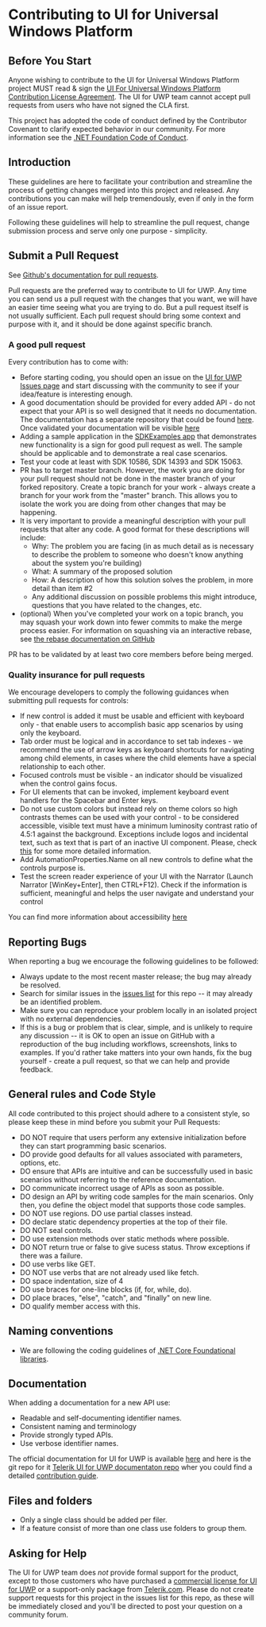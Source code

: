 # Contributing to UI for Universal Windows Platform

## Before You Start

Anyone wishing to contribute to the UI for Universal Windows Platform project MUST read & sign the [UI For Universal Windows Platform Contribution License Agreement](https://docs.google.com/forms/d/e/1FAIpQLSfQAzVxnnfwRQmtJCVmB41_ig1gYow--Gr8qLvaDxJRNHPtUQ/viewform). The UI for UWP team cannot accept pull requests from users who have not signed the CLA first.

This project has adopted the code of conduct defined by the Contributor Covenant to clarify expected behavior in our community.
For more information see the [.NET Foundation Code of Conduct](https://dotnetfoundation.org/code-of-conduct). 

## Introduction

These guidelines are here to facilitate your contribution and streamline the process of getting changes merged into this project and released. Any contributions you can make will help tremendously, even if only in the form of an issue report.

Following these guidelines will help to streamline the pull request, change submission process and serve only one purpose - simplicity.

## Submit a Pull Request

See [Github's documentation for pull requests](https://help.github.com/articles/using-pull-requests).

Pull requests are the preferred way to contribute to UI for UWP. Any time you can send us a pull request with the changes that you want, we will have an easier time seeing what you are trying to do. But a pull request itself is not usually sufficient. Each pull request should bring some context and purpose with it, and it should be done against specific branch. 

### A good pull request

Every contribution has to come with:

* Before starting coding, you should open an issue on the [UI for UWP Issues page](https://github.com/telerik/UI-For-UWP/issues) and start discussing with the community to see if your idea/feature is interesting enough. 
* A good documentation should be provided for every added API - do not expect that your API is so well designed that it needs no documentation. The documentation has a separate repository that could be found [here](https://github.com/telerik/uwp-docs). Once validated your documentation will be visible [here](http://docs.telerik.com/devtools/universal-windows-platform/introduction-uwp)
* Adding a sample application in the [SDKExamples app](https://github.com/telerik/UI-For-UWP/tree/master/SDKExamples.UWP) that demonstrates new functionality is a sign for good pull request as well. The sample should be applicable and to demonstrate a real case scenarios.
* Test your code at least with SDK 10586, SDK 14393 and SDK 15063.
* PR has to target master branch. However, the work you are doing for your pull request should not be done in the master branch of your forked repository. Create a topic branch for your work - always create a branch for your work from the "master" branch. This allows you to isolate the work you are doing from other changes that may be happening.
* It is very important to provide a meaningful description with your pull requests that alter any code. A good format for these descriptions will include:
	* Why: The problem you are facing (in as much detail as is necessary to describe the problem to someone who doesn't know anything about the system you're building)
	* What: A summary of the proposed solution
	* How: A description of how this solution solves the problem, in more detail than item #2
	* Any additional discussion on possible problems this might introduce, questions that you have related to the changes, etc.
* (optional) When you've completed your work on a topic branch, you may squash your work down into fewer commits to make the merge process easier. For information on squashing via an interactive rebase, see [the rebase documentation on GitHub](https://help.github.com/articles/interactive-rebase)

PR has to be validated by at least two core members before being merged.

### Quality insurance for pull requests

We encourage developers to comply the following guidances when submitting pull requests for controls:
* If new control is added it must be usable and efficient with keyboard only - that enable users to accomplish basic app scenarios by using only the keyboard.
* Tab order must be logical and in accordance to set tab indexes - we recommend the use of arrow keys as keyboard shortcuts for navigating among child elements, in cases where the child elements have a special relationship to each other.
* Focused controls must be visible - an indicator should be visualized when the control gains focus.
* For UI elements that can be invoked, implement keyboard event handlers for the Spacebar and Enter keys.
* Do not use custom colors but instead rely on theme colors so high contrasts themes can be used with your control - to be considered accessible, visible text must have a minimum luminosity contrast ratio of 4.5:1 against the background. Exceptions include logos and incidental text, such as text that is part of an inactive UI component. Please, check [this](https://www.w3.org/TR/WCAG20-TECHS/G18.html) for some more detailed information.
* Add AutomationProperties.Name on all new controls to define what the controls purpose is.
* Test the screen reader experience of your UI with the Narrator (Launch Narrator [WinKey+Enter], then CTRL+F12). Check if the information is sufficient, meaningful and helps the user navigate and understand your control

You can find more information about accessibility [here](https://blogs.msdn.microsoft.com/winuiautomation/2015/07/14/building-accessible-windows-universal-apps-introduction)

## Reporting Bugs

When reporting a bug we encourage the following guidelines to be followed:

* Always update to the most recent master release; the bug may already be resolved.
* Search for similar issues in the [issues list](https://github.com/telerik/UI-For-UWP/issues) for this repo -- it may already be an identified problem.
* Make sure you can reproduce your problem locally in an isolated project with no external dependencies.
* If this is a bug or problem that is clear, simple, and is unlikely to require any discussion -- it is OK to open an issue on GitHub with a reproduction of the bug including workflows, screenshots, links to examples. If you'd rather take matters into your own hands, fix the bug yourself - create a pull request, so that we can help and provide feedback.

## General rules and Code Style

All code contributed to this project should adhere to a consistent style, so please keep these in mind before you submit your Pull Requests:

* DO NOT require that users perform any extensive initialization before they can start programming basic scenarios.
* DO provide good defaults for all values associated with parameters, options, etc.
* DO ensure that APIs are intuitive and can be successfully used in basic scenarios without referring to the reference documentation.
* DO communicate incorrect usage of APIs as soon as possible. 
* DO design an API by writing code samples for the main scenarios. Only then, you define the object model that supports those code samples.
* DO NOT use regions. DO use partial classes instead.
* DO declare static dependency properties at the top of their file.
* DO NOT seal controls.
* DO use extension methods over static methods where possible.
* DO NOT return true or false to give sucess status. Throw exceptions if there was a failure.
* DO use verbs like GET.
* DO NOT use verbs that are not already used like fetch.
* DO space indentation, size of 4
* DO use braces for one-line blocks (if, for, while, do).
* DO place braces, "else", "catch", and "finally" on new line.
* DO qualify member access with this.

## Naming conventions

* We are following the coding guidelines of [.NET Core Foundational libraries](https://github.com/dotnet/corefx/blob/master/Documentation/coding-guidelines/coding-style.md).

## Documentation

When adding a documentation for a new API use:

* Readable and self-documenting identifier names.
* Consistent naming and terminology
* Provide strongly typed APIs.
* Use verbose identifier names.

The official documentation for UI for UWP is available [here](http://docs.telerik.com/devtools/universal-windows-platform/Introduction-uwp) and here is the git repo for it [Telerik UI for UWP documentaton repo](https://github.com/telerik/uwp-docs) wher you could find a detailed [contribution guide](https://github.com/telerik/uwp-docs#contributing).

## Files and folders
* Only a single class should be added per filer.
* If a feature consist of more than one class use folders to group them.

## Asking for Help

The UI for UWP team does *not* provide formal support for the product, except to those customers who have purchased a [commercial license for UI for UWP](http://www.telerik.com/universal-windows-platform-ui) or a support-only package from [Telerik.com](https://www.telerik.com). Please do not create support requests for this project in the issues list for this repo, as these will be immediately closed and you'll be directed to post your question on a community forum.
